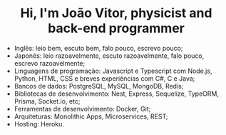 <h1 align="center">Hi, I'm João Vitor, physicist and back-end programmer</h1>

- Inglês: leio bem, escuto bem, falo pouco, escrevo pouco;
- Japonês: leio razoavelmente, escuto razoavelmente, falo pouco, escrevo razoavelmente;
- Linguagens de programação: Javascript e Typescript com Node.js, Python, HTML, CSS e breves experiências com C#, C e Java;
- Bancos de dados: PostgreSQL, MySQL, MongoDB, Redis;
- Bibliotecas de desenvolvimento: Nest, Express, Sequelize, TypeORM, Prisma, Socket.io, etc;
- Ferramentas de desenvolvimento: Docker, Git;
- Arquiteturas: Monolithic Apps, Microservices, REST;
- Hosting: Heroku.
